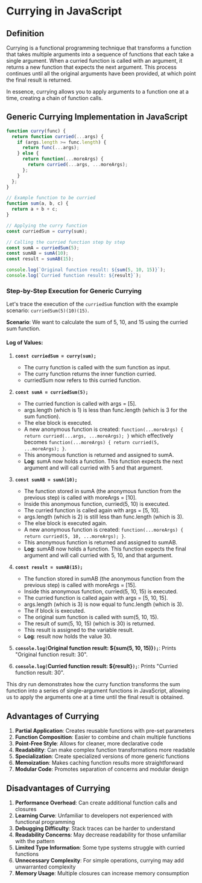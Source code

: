 # Currying in JavaScript

## Definition

Currying is a functional programming technique that transforms a function that takes multiple arguments into a sequence of functions that each take a single argument. When a curried function is called with an argument, it returns a new function that expects the next argument. This process continues until all the original arguments have been provided, at which point the final result is returned.

In essence, currying allows you to apply arguments to a function one at a time, creating a chain of function calls.

## Generic Currying Implementation in JavaScript

```javascript
function curry(func) {
  return function curried(...args) {
    if (args.length >= func.length) {
      return func(...args);
    } else {
      return function(...moreArgs) {
        return curried(...args, ...moreArgs);
      };
    }
  };
}

// Example function to be curried
function sum(a, b, c) {
  return a + b + c;
}

// Applying the curry function
const curriedSum = curry(sum);

// Calling the curried function step by step
const sumA = curriedSum(5);
const sumAB = sumA(10);
const result = sumAB(15);

console.log(`Original function result: ${sum(5, 10, 15)}`);
console.log(`Curried function result: ${result}`);
```

### Step-by-Step Execution for Generic Currying

Let's trace the execution of the `curriedSum` function with the example scenario: `curriedSum(5)(10)(15)`.

**Scenario**: We want to calculate the sum of 5, 10, and 15 using the curried sum function.

#### Log of Values:

1. **`const curriedSum = curry(sum);`**
   - The curry function is called with the sum function as input.
   - The curry function returns the inner function curried.
   - curriedSum now refers to this curried function.

2. **`const sumA = curriedSum(5);`**
   - The curried function is called with args = [5].
   - args.length (which is 1) is less than func.length (which is 3 for the sum function).
   - The else block is executed.
   - A new anonymous function is created: `function(...moreArgs) { return curried(...args, ...moreArgs); }` which effectively becomes `function(...moreArgs) { return curried(5, ...moreArgs); }`.
   - This anonymous function is returned and assigned to sumA.
   - **Log**: sumA now holds a function. This function expects the next argument and will call curried with 5 and that argument.

3. **`const sumAB = sumA(10);`**
   - The function stored in sumA (the anonymous function from the previous step) is called with moreArgs = [10].
   - Inside this anonymous function, curried(5, 10) is executed.
   - The curried function is called again with args = [5, 10].
   - args.length (which is 2) is still less than func.length (which is 3).
   - The else block is executed again.
   - A new anonymous function is created: `function(...moreArgs) { return curried(5, 10, ...moreArgs); }`.
   - This anonymous function is returned and assigned to sumAB.
   - **Log**: sumAB now holds a function. This function expects the final argument and will call curried with 5, 10, and that argument.

4. **`const result = sumAB(15);`**
   - The function stored in sumAB (the anonymous function from the previous step) is called with moreArgs = [15].
   - Inside this anonymous function, curried(5, 10, 15) is executed.
   - The curried function is called again with args = [5, 10, 15].
   - args.length (which is 3) is now equal to func.length (which is 3).
   - The if block is executed.
   - The original sum function is called with sum(5, 10, 15).
   - The result of sum(5, 10, 15) (which is 30) is returned.
   - This result is assigned to the variable result.
   - **Log**: result now holds the value 30.

5. **`console.log(`Original function result: ${sum(5, 10, 15)}`);`**: Prints "Original function result: 30".
6. **`console.log(`Curried function result: ${result}`);`**: Prints "Curried function result: 30".

This dry run demonstrates how the curry function transforms the sum function into a series of single-argument functions in JavaScript, allowing us to apply the arguments one at a time until the final result is obtained.

## Advantages of Currying

1. **Partial Application**: Creates reusable functions with pre-set parameters
2. **Function Composition**: Easier to combine and chain multiple functions
3. **Point-Free Style**: Allows for cleaner, more declarative code
4. **Readability**: Can make complex function transformations more readable
5. **Specialization**: Create specialized versions of more generic functions
6. **Memoization**: Makes caching function results more straightforward
7. **Modular Code**: Promotes separation of concerns and modular design

## Disadvantages of Currying

1. **Performance Overhead**: Can create additional function calls and closures
2. **Learning Curve**: Unfamiliar to developers not experienced with functional programming
3. **Debugging Difficulty**: Stack traces can be harder to understand
4. **Readability Concerns**: May decrease readability for those unfamiliar with the pattern
5. **Limited Type Information**: Some type systems struggle with curried functions
6. **Unnecessary Complexity**: For simple operations, currying may add unwarranted complexity
7. **Memory Usage**: Multiple closures can increase memory consumption

